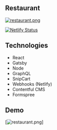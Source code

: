 ## Restaurant
[![restaurant.png](https://i.postimg.cc/dtTJcJMZ/restaurant.png)](https://maleo-restaurant.netlify.app/)

[![Netlify Status](https://api.netlify.com/api/v1/badges/6dca52c4-3106-4659-ba5e-8cfe43dee7ea/deploy-status)](https://app.netlify.com/sites/maleo-restaurant/deploys)

## Technologies

- React
- Gatsby
- Node
- GraphQL
- SnipCart
- Webhooks (Netlify)
- Contentful CMS
- Formspree

## Demo
[![restaurant.png](https://i.postimg.cc/dtTJcJMZ/restaurant.png)]
